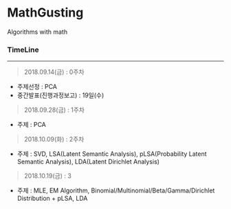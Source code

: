 # MathGusting
Algorithms with math

### TimeLine
---
> 2018.09.14(금) : 0주차
 - 주제선정 : PCA
 - 중간발표(진행과정보고) : 19일(수)

> 2018.09.28(금) : 1주차
 - 주제 : PCA
 
> 2018.10.09(화) : 2주차
 - 주제 : SVD, LSA(Latent Semantic Analysis), pLSA(Probability Latent Semantic Analysis), LDA(Latent Dirichlet Analysis) 

> 2018.10.19(금) : 3 
 - 주제 : MLE, EM Algorithm, Binomial/Multinomial/Beta/Gamma/Dirichlet Distribution + pLSA, LDA
